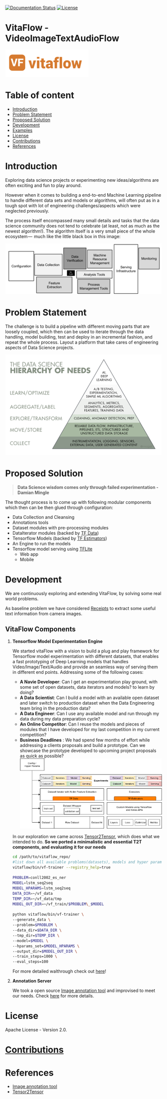 [![Documentation Status](https://readthedocs.org/projects/vitaflow/badge/?version=latest)](https://vitaflow.readthedocs.io/en/latest/?badge=latest)
[![License](https://img.shields.io/badge/license-Apache%202.0-blue.svg)](https://github.com/imaginea/vitaflow/blob/master/LICENSE)
 

# VitaFlow - VideoImageTextAudioFlow
 ![](vitaflow-logo.png)

# Table of content

- [Introduction](#introduction)
- [Problem Statement](#problem-statement)
- [Proposed Solution](#proposed-solution)
- [Development](#development)
- [Examples](#examples) 
- [License](#license)
- [Contributions](#contributions) 
- [References](#references) 

 
# Introduction
Exploring data science projects or experimenting new ideas/algorithms are often exciting and fun to play around.

However when it comes to building a end-to-end Machine Learning pipeline to handle different data sets and models or 
algorithms, will often put as in a tough spot with lot of engineering challenges/aspects which were neglected previously.

The process itself encompassed many small details and tasks that the data science community does not tend to celebrate 
(at least, not as much as the newest algorithm!). The algorithm itself is a very small piece of the whole ecosystem — 
much like the little black box in this image:

![](docs/images/ml_system_blocks.png)

# Problem Statement

The challenge is to build a pipeline with different moving parts that are loosely coupled, which then can be used to
iterate through the data handling, model building, test and deploy in an incremental fashion, and repeat the whole process.
Layout a platform that take cares of engineering aspects of Data Science projects.   

![](docs/images/data_heirarchy.png)


# Proposed Solution

> __Data Science wisdom comes only through failed experimentation - Damian Mingle__

The thought process is to come up with following modular components which then can be then glued through
configuration:

 - Data Collection and Cleansing
 - Annotations tools
 - Dataset modules with pre-processing modules
 - DataIterator modules (backed by [TF Data](https://www.tensorflow.org/guide/datasets))
 - Tensorflow Models (backed by [TF Estimators](https://www.tensorflow.org/guide/estimators))
 - An Engine to run the models
 - Tensorflow model serving using [TFLite](https://www.tensorflow.org/lite/)
    - Web app
    - Mobile

# Development

We are continuously exploring and extending VitaFlow, by solving some real world problems. 

As baseline problem we have considered [Receipts](vitaflow/playground/receipt_ocr/) to extract some useful text 
information from camera images. 

 
## VitaFlow Components

1. __Tensorflow Model Experimentation Engine__

    We started vitaFlow with a vision to build a plug and play framework for Tensorflow model experimentation 
    with different datasets, that enables a fast prototyping of Deep Learning models that handles Video/Image/Text/Audio 
    and provide an seamless way of serving them in different end points.
    Addressing some of the following cases:
    - __A Navie Developer__: Can I get an experimentation play ground, with some set of open datasets, data iterators 
    and models? to learn by doing?
    - __A Data Scientist__: Can I build a model with an available open dataset and later switch to production dataset 
    when the Data Engineering team bring in the production data?
    - __A Data Engineer__: Can I use any available model and run through my data during my data preparation cycle?
    - __An Online Competitor__: Can I reuse the models and pieces of modules that I have developed for my last 
    competition in my current competition? 
    - __Business Deadlines__ : We had spend few months of effort while addressing a clients proposals and build a prototype. 
    Can we showcase the prototype developed to upcoming project proposals as quick as possible?
    ![vitaflow_stack](docs/images/vitaflow_stack.png)

    In our exploration we came across [Tensor2Tensor](https://github.com/tensorflow/tensor2tensor), which does what we intended to do. **So we ported a minimalistic and essential T2T components, and evaluating it for our needs**
     

    ```sh
    cd /path/to/vitaflow_repo/
    #list down all available problems(datasets), models and hyper parameters
    vitaflow/bin/vf-trainer --registry_help=true

    PROBLEM=conll2002_es_ner
    MODEL=lstm_seq2seq
    MODEL_HPARAMS=lstm_seq2seq
    DATA_DIR=~/vf_data
    TEMP_DIR=~/vf_data/tmp
    MODEL_OUT_DIR=~/vf_train/$PROBLEM\_$MODEL

    python vitaflow/bin/vf-trainer \
    --generate_data \
    --problem=$PROBLEM \
    --data_dir=$DATA_DIR \
    --tmp_dir=$TEMP_DIR \
    --model=$MODEL \
    --hparams_set=$MODEL_HPARAMS \
    --output_dir=$MODEL_OUT_DIR \
    --train_steps=1000 \
    --eval_steps=100
    ```

    For more detailed walthrough check out [here](vf-tf-engine-walkthrough.md)!  

2. __Annotation Server__

    We took a open source [Image annotation tool](https://github.com/frederictost/images_annotation_programme) and 
    improvised to meet our needs. Check [here](vitaflow/annotate_server) for more details.


# License

Apache License - Version 2.0.

# [Contributions](contributions.md)

# References

- [Image annotation tool](https://github.com/frederictost/images_annotation_programme)
- [Tensor2Tensor](https://github.com/tensorflow/tensor2tensor)
